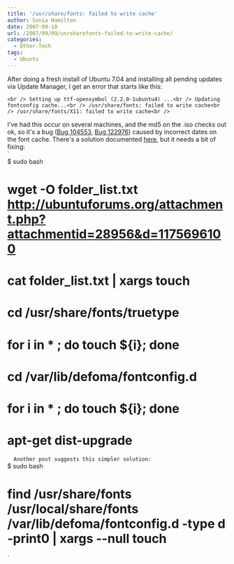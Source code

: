 ```yaml
---
title: '/usr/share/fonts: failed to write cache'
author: Sonia Hamilton
date: 2007-09-10
url: /2007/09/09/usrsharefonts-failed-to-write-cache/
categories:
  - Other-Tech
tags:
  - Ubuntu
---
```

After doing a fresh install of Ubuntu 7.04 and installing all pending updates via Update Manager, I get an error that starts like this:  

<!--more-->

`<br />
Setting up ttf-opensymbol (2.2.0-1ubuntu4) ...<br />
Updating fontconfig cache...<br />
/usr/share/fonts: failed to write cache<br />
/usr/share/fonts/X11: failed to write cache<br />
`<!--more-->

  
I've had this occur on several machines, and the md5 on the .iso checks out ok, so it's a bug ([Bug 104553][1], [Bug 122976][2]) caused by incorrect dates on the font cache. There's a solution documented [here][3], but it needs a bit of fixing:  
`<br />
$ sudo bash<br />
# wget -O folder_list.txt http://ubuntuforums.org/attachment.php?attachmentid=28956&d=1175696100<br />
# cat folder_list.txt | xargs touch<br />
# cd /usr/share/fonts/truetype<br />
# for i in * ; do touch ${i}; done<br />
# cd /var/lib/defoma/fontconfig.d<br />
# for i in * ; do touch ${i}; done<br />
# apt-get dist-upgrade<br />
`  
Another post suggests this simpler solution:  
`<br />
$ sudo bash<br />
# find /usr/share/fonts /usr/local/share/fonts /var/lib/defoma/fontconfig.d -type d -print0 | xargs --null touch<br />
`

 [1]: https://bugs.launchpad.net/ubuntu/+source/fontconfig/+bug/104553 "Bug 104553"
 [2]: https://bugs.launchpad.net/ubuntu/+source/openoffice.org/+bug/122976 "Bug 122976"
 [3]: http://ubuntuforums.org/showpost.php?p=2401087&postcount=4
